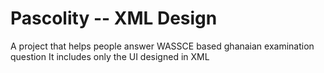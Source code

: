 # Pascolity -- XML Design
A project that helps people answer WASSCE based ghanaian examination question
It includes only the UI designed in XML
